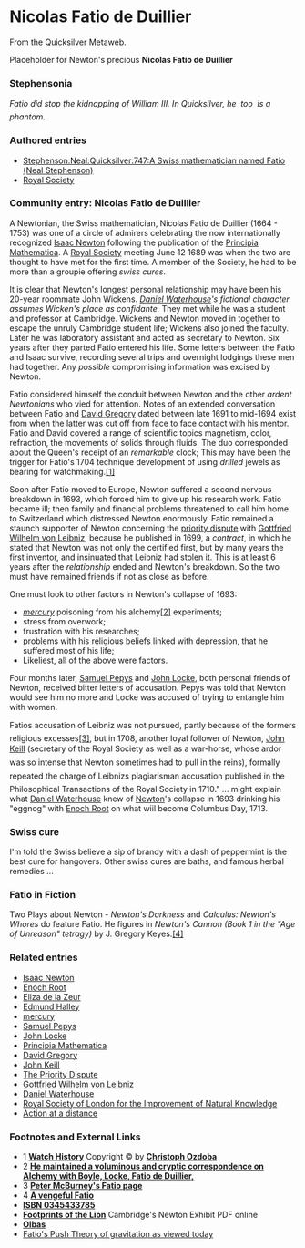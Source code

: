 
# Nicolas Fatio de Duillier

From the Quicksilver Metaweb.

Placeholder for Newton's precious
**Nicolas Fatio de Duillier**
### Stephensonia


*Fatio did stop the kidnapping of William III. In Quicksilver, he  too  is a phantom.*

### Authored entries


* [Stephenson:Neal:Quicksilver:747:A Swiss mathematician named Fatio (Neal Stephenson)](/stephenson-neal-quicksilver-747-a-swiss-mathematician-named-fatio-neal-stephenson)
* [Royal Society](/royal-society)


### Community entry: Nicolas Fatio de Duillier


A Newtonian, the Swiss mathematician, Nicolas Fatio de Duillier (1664 - 1753) was one of a circle of admirers celebrating the now internationally recognized [Isaac Newton](/isaac-newton) following the publication of the [Principia Mathematica](/principia-mathematica). A [Royal Society](/royal-society) meeting June 12 1689 was when the two are thought to have met for the first time. A member of the Society, he had to be more than a groupie offering *swiss cures*.

It is clear that Newton's longest personal relationship may have been his 20-year roommate John Wickens. *[Daniel Waterhouse](/daniel-waterhouse)'s fictional character assumes Wicken's place as confidante.* They met while he was a student and professor at Cambridge. Wickens and Newton moved in together to escape the unruly Cambridge student life; Wickens also joined the faculty. Later he was laboratory assistant and acted as secretary to Newton. Six years after they parted Fatio entered his life. Some letters between the Fatio and Isaac survive, recording several trips and overnight lodgings these men had together. Any *possible* compromising information was excised by Newton. 

Fatio considered himself the conduit between Newton and the other *ardent Newtonians* who vied for attention. Notes of an extended conversation between Fatio and [David Gregory](/david-gregory) dated between late 1691 to mid-1694 exist from when the latter was cut off from face to face contact with his mentor. Fatio and David covered a range of scientific topics magnetism, color, refraction, the movements of solids through fluids. The duo corresponded about the Queen's receipt of an *remarkable* clock; This may have been the trigger for Fatio's 1704 technique development of using *drilled* jewels as bearing for watchmaking.[[1]](/http-www-ozdoba-net-swisswatch-history-part2-html)

Soon after Fatio moved to Europe, Newton suffered a second nervous breakdown in 1693, which forced him to give up his research work. Fatio became ill; then family and financial problems threatened to call him home to Switzerland which distressed Newton enormously. Fatio remained a staunch supporter of Newton concerning the [priority dispute](/newton-vs-leibniz) with [Gottfried Wilhelm von Leibniz](/gottfried-wilhelm-von-leibniz), because he published in 1699, a *contract*, in which he stated that Newton was not only the certified first, but by many years the first inventor, and insinuated that Leibniz had stolen it. This is at least 6 years after the *relationship* ended and Newton's breakdown. So the two must have remained friends if not as close as before.

One must look to other factors in Newton's collapse of 1693:
* *[mercury](/quicksilver-or-mercury)* poisoning from his alchemy[[2]](/http-admin-muslimsonline-com-babri-isaacnewton-htm) experiments;
* stress from overwork;
* frustration with his researches;
* problems with his religious beliefs linked with depression, that he suffered most of his life;
* Likeliest, all of the above were factors.

Four months later, [Samuel Pepys](/samuel-pepys) and [John Locke](/john-locke), both personal friends of Newton, received bitter letters of accusation. Pepys was told that Newton would see him no more and Locke was accused of trying to entangle him with women.

Fatios accusation of Leibniz was not pursued, partly because of the formers religious excesses[[3]](/http-www-csc-liv-ac-uk-peter-this-month-fatio-bio-html), but in 1708, another loyal follower of Newton, [John Keill](/john-keill) (secretary of the Royal Society as well as a war-horse, whose ardor was so intense that Newton sometimes had to pull in the reins), formally repeated the charge of Leibnizs plagiarisman accusation published in the Philosophical Transactions of the Royal Society in 1710." ... might explain what [Daniel Waterhouse](/stephenson-neal-quicksilver-daniel-waterhouse) knew of [Newton](/isaac-newton)'s collapse in 1693 drinking his "eggnog" with [Enoch Root](/stephenson-neal-quicksilver-enoch-root) on what wiil become Columbus Day, 1713.

### Swiss cure


I'm told the Swiss believe a sip of brandy with a dash of peppermint is the best cure for hangovers. Other swiss cures are baths, and famous herbal remedies ...

### Fatio in Fiction


Two Plays about Newton - *Newton's Darkness* and *Calculus: Newton's Whores* do feature Fatio. He figures in *Newton's Cannon (Book 1 in the "Age of Unreason" tetragy)* by J. Gregory Keyes.[[4]](/http-www-randomhouse-com-delrey-catalog-display-pperl-isbn-0345433785-view-excerpt)

### Related entries


* [Isaac Newton](/isaac-newton)
* [Enoch Root](/stephenson-neal-quicksilver-enoch-root)
* [Eliza de la Zeur](/eliza-de-la-zeur)
* [Edmund Halley](/edmund-halley)
* [mercury](/quicksilver-or-mercury)
* [Samuel Pepys](/samuel-pepys)
* [John Locke](/john-locke)
* [Principia Mathematica](/principia-mathematica)
* [David Gregory](/david-gregory)
* [John Keill](/john-keill)
* [The Priority Dispute](/newton-vs-leibniz)
* [Gottfried Wilhelm von Leibniz](/gottfried-wilhelm-von-leibniz)
* [Daniel Waterhouse](/stephenson-neal-quicksilver-daniel-waterhouse)
* [Royal Society of London for the Improvement of Natural Knowledge](/royal-society-of-london-for-the-improvement-of-natural-knowledge)
* [Action at a distance](/action-at-a-distance)


### Footnotes and External Links


* 1 **[Watch History](/http-www-ozdoba-net-swisswatch-history-part2-html)** Copyright © by **[Christoph Ozdoba](/http-www-ozdoba-net-swisswatch-legal-html)**
* 2 **[He maintained a voluminous and cryptic correspondence on Alchemy with Boyle, Locke, Fatio de Duillier,](/http-admin-muslimsonline-com-babri-isaacnewton-htm)**
* 3 **[Peter McBurney's Fatio page](/http-www-csc-liv-ac-uk-peter-this-month-fatio-bio-html)**
* 4 **[A vengeful Fatio](/http-www-randomhouse-com-delrey-catalog-display-pperl-isbn-0345433785-view-excerpt)**
* **[ISBN 0345433785](/)**
* **[Footprints of the Lion](/http-www-lib-cam-ac-uk-exhibitions-footprints-of-the-lion-index-html)** Cambridge's Newton Exhibit PDF online
* **[Olbas](/http-www-everythingswiss-itcstore-com-store-catalog-aspx-catid-280769)**
* [Fatio's Push Theory of gravitation as viewed today](/http-www-eitgaastra-nl-timesgr-part3-2-html)
